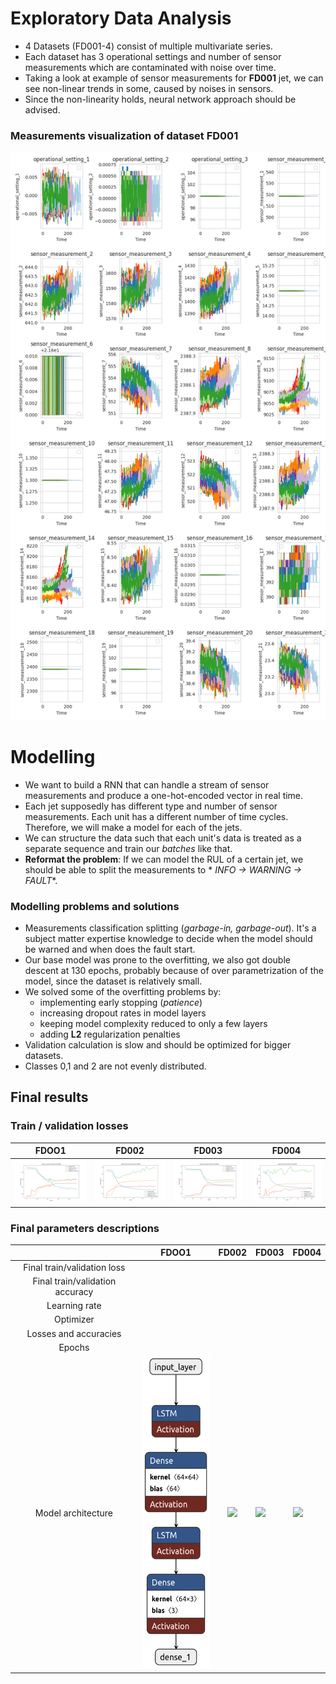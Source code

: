# Exploratory Data Analysis

+ 4 Datasets (FD001-4) consist of multiple multivariate series.
+ Each dataset has 3 operational settings and number of
  sensor measurements which are contaminated with noise over time.
+ Taking a look at example of sensor measurements for **FD001** jet, we can see non-linear trends in some, caused by
  noises in sensors.
+ Since the non-linearity holds, neural network approach should be advised.

### Measurements visualization of dataset FD001

[<img src="../app/assets/eda.png"/>](app/assets/eda.png)

# Modelling

+ We want to build a RNN that can handle a stream of sensor measurements and produce a one-hot-encoded vector in real
  time.
+ Each jet supposedly has different type and number of sensor measurements. Each unit has a different number of time
  cycles. Therefore, we will make a model for each of the jets.
+ We can structure the data such that each unit's data is treated as a separate sequence and train our *batches* like
  that.
+ **Reformat the problem**: If we can model the RUL of a certain jet, we should be able to split the measurements to *
  *INFO -> WARNING -> FAULT**.

### Modelling problems and solutions

+ Measurements classification splitting (*garbage-in, garbage-out*). It's a subject matter expertise knowledge to decide
  when the model should be warned and when does the fault start.
+ Our base model was prone to the overfitting, we also got double descent at 130 epochs, probably because of over
  parametrization of the model, since the dataset is relatively small.
+ We solved some of the overfitting problems by:
    + implementing early stopping (*patience*)
    + increasing dropout rates in model layers
    + keeping model complexity reduced to only a few layers
    + adding **L2** regularization penalties
+ Validation calculation is slow and should be optimized for bigger datasets.
+ Classes 0,1 and 2 are not evenly distributed.

## Final results

### Train / validation losses

|                                                    FDOO1                                                    |                                                    FD002                                                    | FD003                                                                                                       | FD004                                                                                                       |
|:-----------------------------------------------------------------------------------------------------------:|:-----------------------------------------------------------------------------------------------------------:|-------------------------------------------------------------------------------------------------------------|-------------------------------------------------------------------------------------------------------------|
| [<img src="../app/assets/FD001_losses_and_accuracies.png"/>](../app/assets/FD001_losses_and_accuracies.png) | [<img src="../app/assets/FD002_losses_and_accuracies.png"/>](../app/assets/FD002_losses_and_accuracies.png) | [<img src="../app/assets/FD003_losses_and_accuracies.png"/>](../app/assets/FD003_losses_and_accuracies.png) | [<img src="../app/assets/FD004_losses_and_accuracies.png"/>](../app/assets/FD004_losses_and_accuracies.png) |                                                                                       |                                                                                       |

### Final parameters descriptions

|                                 |                                          FDOO1                                           |                                          FD002                                           | FD003                                                                                    | FD004                                                                                    |
|:-------------------------------:|:----------------------------------------------------------------------------------------:|:----------------------------------------------------------------------------------------:|------------------------------------------------------------------------------------------|------------------------------------------------------------------------------------------|
|   Final train/validation loss   |                                                                                          |                                                                                          |                                                                                          |                                                                                          |
| Final train/validation accuracy |                                                                                          |                                                                                          |                                                                                          |                                                                                          |
|          Learning rate          |                                                                                          |                                                                                          |                                                                                          |                                                                                          |
|            Optimizer            |                                                                                          |                                                                                          |                                                                                          |                                                                                          |
|      Losses and accuracies      |                                                                                          |                                                                                          |                                                                                          |                                                                                          |
|             Epochs              |                                                                                          |                                                                                          |                                                                                          |                                                                                          |
|       Model architecture        | [<img src="../app/assets/FD001_model.png" height=500px/>](../app/assets/FD001_model.png) | [<img src="../app/assets/FD002_model.png" height=500px/>](../app/assets/FD002_model.png) | [<img src="../app/assets/FD003_model.png" height=500px/>](../app/assets/FD003_model.png) | [<img src="../app/assets/FD004_model.png" height=500px/>](../app/assets/FD004_model.png) |
